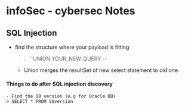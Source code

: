 # infoSec - cybersec Notes

## SQL Injection

- find the structure where your payload is fitting

	> ' UNION YOUR_NEW_QUERY --
	- Union merges the resultSet of new select statement to old one.

#### Things to do after SQL injection discovery
	- Find the DB version (e.g for Oracle DB)
	> SELECT * FROM V$version 
	

